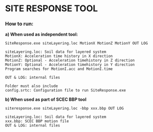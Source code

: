 # SITE RESPONSE TOOL

### How to run:

**a) When used as independent tool:** 
~~~
SiteResponse.exe siteLayering.loc MotionX MotionZ MotionY OUT LOG

siteLayering.loc: Soil data for layered system 
MotionX: Acceleration time history in X direction 
MotionZ: Optional - Acceleration timehistory in Z direction 
MotionY: Optional - Acceleration timehistory in Y direction 
Program searches for MotionI.acc and MotionI.time

OUT & LOG: internal files

Folder must also include 
config.srtc: Configuration file to run SiteResponse.exe
~~~

**b) When used as part of SCEC BBP tool**
~~~
siteresponse.exe siteLayering.loc -bbp xxx.bbp OUT LOG

siteLayering.loc: Soil data for layered system
xxx.bbp: SCEC BBP motion file
OUT & LOG: internal files
~~~
